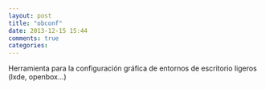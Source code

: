```yaml
---
layout: post
title: "obconf"
date: 2013-12-15 15:44
comments: true
categories: 
---
```

Herramienta para la configuración gráfica de entornos de escritorio ligeros (lxde, openbox...)

